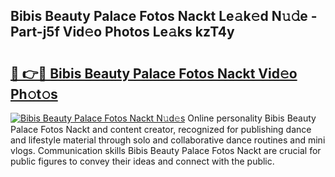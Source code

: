 ## Bibis Beauty Palace Fotos Nackt Le𝚊k𝚎d N𝚞𝚍e - Part-j5f Vid𝚎o Photos Le𝚊ks kzT4y

# <h2><a href="http://fb4fxn.evod.top/?m=Bibis+Beauty+Palace+Fotos+Nackt">🔗 👉🔴 Bibis Beauty Palace Fotos Nackt Vid𝚎o Ph𝚘t𝚘s</a></h2>

[![Bibis Beauty Palace Fotos Nackt N𝚞d𝚎s](https://i.imgur.com/8V9OHl7.gif)](http://fb4fxn.evod.top/?m=Bibis+Beauty+Palace+Fotos+Nackt)
Online personality Bibis Beauty Palace Fotos Nackt and content creator, recognized for publishing dance and lifestyle material through solo and collaborative dance routines and mini vlogs. Communication skills Bibis Beauty Palace Fotos Nackt are crucial for public figures to convey their ideas and connect with the public. 
